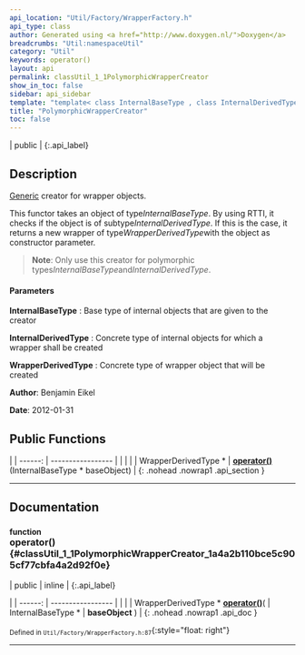 ```yaml
---
api_location: "Util/Factory/WrapperFactory.h"
api_type: class
author: Generated using <a href="http://www.doxygen.nl/">Doxygen</a>
breadcrumbs: "Util:namespaceUtil"
category: "Util"
keywords: operator()
layout: api
permalink: classUtil_1_1PolymorphicWrapperCreator
show_in_toc: false
sidebar: api_sidebar
template: "template< class InternalBaseType , class InternalDerivedType , class WrapperDerivedType  > "
title: "PolymorphicWrapperCreator"
toc: false
---
```


| public |
{:.api_label}

## Description

[Generic](classUtil_1_1Generic) creator for wrapper objects.

This functor takes an object of type*InternalBaseType*. By using RTTI, it checks if the object is of subtype*InternalDerivedType*. If this is the case, it returns a new wrapper of type*WrapperDerivedType*with the object as constructor parameter.


> **Note**: Only use this creator for polymorphic types*InternalBaseType*and*InternalDerivedType*.



#### Parameters
**InternalBaseType**
:  Base type of internal objects that are given to the creator



**InternalDerivedType**
:  Concrete type of internal objects for which a wrapper shall be created



**WrapperDerivedType**
:  Concrete type of wrapper object that will be created





**Author**: Benjamin Eikel



**Date**: 2012-01-31





## Public Functions

|
| ------: | ----------------- |
|  | |
| WrapperDerivedType * | **[operator()](#classUtil_1_1PolymorphicWrapperCreator_1a4a2b110bce5c905cf77cbfa4a2d92f0e)**(InternalBaseType * baseObject) |
{: .nohead .nowrap1 .api_section }


-------------------------------------------------------------------

## Documentation

### <small>function</small><br/> operator() {#classUtil_1_1PolymorphicWrapperCreator_1a4a2b110bce5c905cf77cbfa4a2d92f0e}

| public | inline |
{:.api_label}

|
| ------: | ----------------- |
|  |
| WrapperDerivedType * **[operator()](#classUtil_1_1PolymorphicWrapperCreator_1a4a2b110bce5c905cf77cbfa4a2d92f0e)**( | InternalBaseType * | **baseObject** ) |
{: .nohead .nowrap1 .api_doc }





<sub>Defined in `Util/Factory/WrapperFactory.h:87`</sub>{:style="float: right"}

-------------------------------------------------------------------

